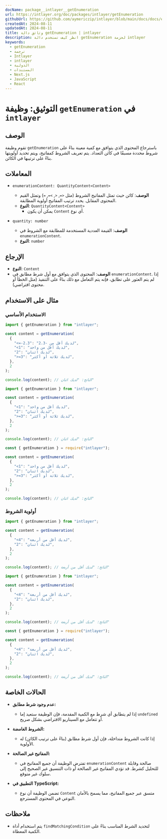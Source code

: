 ```yaml
---
docName: package__intlayer__getEnumeration
url: https://intlayer.org/doc/packages/intlayer/getEnumeration
githubUrl: https://github.com/aymericzip/intlayer/blob/main/docs/docs/en/packages/intlayer/getEnumeration.md
createdAt: 2024-08-11
updatedAt: 2024-08-11
title: وثائق دالة getEnumeration | intlayer
description: انظر كيف تستخدم دالة getEnumeration لحزمة intlayer
keywords:
  - getEnumeration
  - ترجمة
  - Intlayer
  - intlayer
  - الدولية
  - المستندات
  - Next.js
  - JavaScript
  - React
---
```


# التوثيق: وظيفة `getEnumeration` في `intlayer`

## الوصف

تقوم وظيفة `getEnumeration` باسترجاع المحتوى الذي يتوافق مع كمية معينة بناءً على شروط محددة مسبقًا في كائن التعداد. يتم تعريف الشروط كمفاتيح، ويتم تحديد أولويتها بناءً على ترتيبها في الكائن.

## المعاملات

- `enumerationContent: QuantityContent<Content>`

  - **الوصف**: كائن حيث تمثل المفاتيح الشروط (مثل `<=`, `<`, `>=`, `=`) وتمثل القيم المحتوى المقابل. يحدد ترتيب المفاتيح أولوية المطابقة.
  - **النوع**: `QuantityContent<Content>`
    - يمكن أن يكون `Content` أي نوع.

- `quantity: number`

  - **الوصف**: القيمة العددية المستخدمة للمطابقة مع الشروط في `enumerationContent`.
  - **النوع**: `number`

## الإرجاع

- **النوع**: `Content`
- **الوصف**: المحتوى الذي يتوافق مع أول شرط مطابق في `enumerationContent`. إذا لم يتم العثور على تطابق، فإنه يتم التعامل مع ذلك بناءً على التنفيذ (مثل الخطأ أو محتوى افتراضي).

## مثال على الاستخدام

### الاستخدام الأساسي

```typescript codeFormat="typescript"
import { getEnumeration } from "intlayer";

const content = getEnumeration(
  {
    "<=-2.3": "لديك أقل من -2.3",
    "<1": "لديك أقل من واحد",
    "2": "لديك اثنان",
    ">=3": "لديك ثلاثة أو أكثر",
  },
  2
);

console.log(content); // الناتج: "لديك اثنان"
```

```javascript codeFormat="esm"
import { getEnumeration } from "intlayer";

const content = getEnumeration(
  {
    "<1": "لديك أقل من واحد",
    "2": "لديك اثنان",
    ">=3": "لديك ثلاثة أو أكثر",
  },
  2
);

console.log(content); // الناتج: "لديك اثنان"
```

```javascript codeFormat="commonjs"
const { getEnumeration } = require("intlayer");

const content = getEnumeration(
  {
    "<1": "لديك أقل من واحد",
    "2": "لديك اثنان",
    ">=3": "لديك ثلاثة أو أكثر",
  },
  2
);

console.log(content); // الناتج: "لديك اثنان"
```

### أولوية الشروط

```typescript codeFormat="typescript"
import { getEnumeration } from "intlayer";

const content = getEnumeration(
  {
    "<4": "لديك أقل من أربعة",
    "2": "لديك اثنان",
  },
  2
);

console.log(content); // الناتج: "لديك أقل من أربعة"
```

```javascript codeFormat="esm"
import { getEnumeration } from "intlayer";

const content = getEnumeration(
  {
    "<4": "لديك أقل من أربعة",
    "2": "لديك اثنان",
  },
  2
);

console.log(content); // الناتج: "لديك أقل من أربعة"
```

```javascript codeFormat="commonjs"
const { getEnumeration } = require("intlayer");

const content = getEnumeration(
  {
    "<4": "لديك أقل من أربعة",
    "2": "لديك اثنان",
  },
  2
);

console.log(content); // الناتج: "لديك أقل من أربعة"
```

## الحالات الخاصة

- **عدم وجود شرط مطابق:**

  - إذا لم يتطابق أي شرط مع الكمية المقدمة، فإن الوظيفة ستعيد إما `undefined` أو تتعامل مع السيناريو الافتراضي بشكل صريح.

- **الشروط الغامضة:**

  - إذا كانت الشروط متداخلة، فإن أول شرط مطابق (بناءً على ترتيب الكائن) له الأولوية.

- **المفاتيح غير الصالحة:**

  - تفترض الوظيفة أن جميع المفاتيح في `enumerationContent` صالحة وقابلة للتحليل كشرط. قد تؤدي المفاتيح غير الصالحة أو ذات التنسيق غير الصحيح إلى سلوك غير متوقع.

- **التطبيق في TypeScript:**
  - تضمن الوظيفة أن نوع `Content` متسق عبر جميع المفاتيح، مما يسمح بالأمان النوعي في المحتوى المسترجع.

## ملاحظات

- يتم استخدام أداة `findMatchingCondition` لتحديد الشرط المناسب بناءً على الكمية المعطاة.
